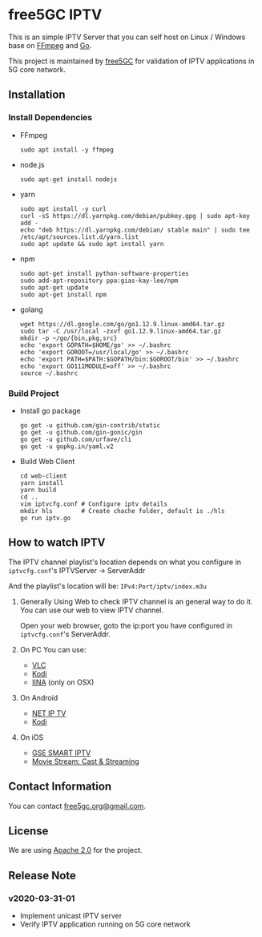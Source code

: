 # free5GC IPTV

This is an simple IPTV Server that you can self host on Linux / Windows base on [FFmpeg](https://www.ffmpeg.org/) and [Go](https://golang.org/).

This project is maintained by [free5GC](https://free5gc.org) for validation of IPTV applications in 5G core network.

## Installation

### Install Dependencies

- FFmpeg

    ```shell
    sudo apt install -y ffmpeg
    ```

- node.js
  
    ```shell
    sudo apt-get install nodejs
    ```

- yarn

    ```shell
    sudo apt install -y curl
    curl -sS https://dl.yarnpkg.com/debian/pubkey.gpg | sudo apt-key add -
    echo "deb https://dl.yarnpkg.com/debian/ stable main" | sudo tee /etc/apt/sources.list.d/yarn.list
    sudo apt update && sudo apt install yarn
    ```

- npm

    ```shell
    sudo apt-get install python-software-properties
    sudo add-apt-repository ppa:gias-kay-lee/npm
    sudo apt-get update
    sudo apt-get install npm
    ```

- golang

    ```shell
    wget https://dl.google.com/go/go1.12.9.linux-amd64.tar.gz
    sudo tar -C /usr/local -zxvf go1.12.9.linux-amd64.tar.gz
    mkdir -p ~/go/{bin,pkg,src}
    echo 'export GOPATH=$HOME/go' >> ~/.bashrc
    echo 'export GOROOT=/usr/local/go' >> ~/.bashrc
    echo 'export PATH=$PATH:$GOPATH/bin:$GOROOT/bin' >> ~/.bashrc
    echo 'export GO111MODULE=off' >> ~/.bashrc
    source ~/.bashrc
    ```

### Build Project

- Install go package

    ```shell
    go get -u github.com/gin-contrib/static
    go get -u github.com/gin-gonic/gin
    go get -u github.com/urfave/cli
    go get -u gopkg.in/yaml.v2
    ```

- Build Web Client

    ```shell
    cd web-client
    yarn install
    yarn build
    cd ..
    vim iptvcfg.conf # Configure iptv details
    mkdir hls        # Create chache folder, default is ./hls
    go run iptv.go
    ```

## How to watch IPTV

The IPTV channel playlist's location depends on what you configure in `iptvcfg.conf`'s IPTVServer -> ServerAddr

And the playlist's location will be: `IPv4:Port/iptv/index.m3u`

1. Generally
    Using Web to check IPTV channel is an general way to do it. You can use our web to view IPTV channel.

    Open your web browser, goto the ip:port you have configured in `iptvcfg.conf`'s ServerAddr.

2. On PC
    You can use:
    - [VLC](https://www.videolan.org/vlc/index.zh-TW.html)
    - [Kodi](https://kodi.tv/)
    - [IINA](https://iina.io/) (only on OSX)

3. On Android
    - [NET IP TV](https://play.google.com/store/apps/details?id=com.dnamedya.netiptv)
    - [Kodi](https://play.google.com/store/apps/details?id=org.xbmc.kodi)

4. On iOS
     - [GSE SMART IPTV](https://apps.apple.com/us/app/gse-smart-iptv/id1028734023)
     - [Movie Stream: Cast & Streaming](https://apps.apple.com/us/app/movie-stream-ip-tv-films/id1450912244)
  
## Contact Information

You can contact [free5gc.org@gmail.com](mailto:free5gc.org@gmail.com).

## License

We are using [Apache 2.0](./LICENSE.txt) for the project.

## Release Note

### v2020-03-31-01

+ Implement unicast IPTV server
+ Verify IPTV application running on 5G core network

